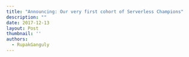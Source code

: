 ```yaml
---
title: "Announcing: Our very first cohort of Serverless Champions"
description: ""
date: 2017-12-13
layout: Post
thumbnail: ''
authors:
  - RupakGanguly
---
```


